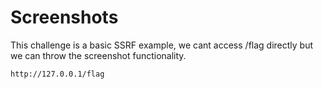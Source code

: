 # Screenshots
This challenge is a basic SSRF example, we cant access /flag directly but we can throw the screenshot functionality.
```
http://127.0.0.1/flag
```
